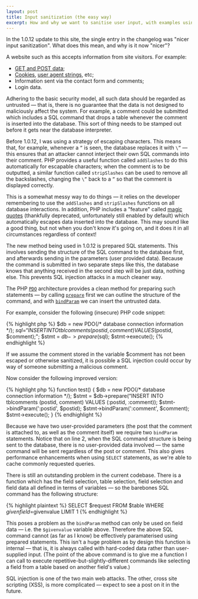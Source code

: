 ```yaml
---
layout: post
title: Input sanitization (the easy way)
excerpt: How and why we want to sanitise user input, with examples using the PDO structure of PHP.
---
```


In the 1.0.12 update to this site, the single entry in the changelog was "nicer input sanitization". What does this mean, and why is it now "nicer"?

A website such as this accepts information from site visitors. For example:

* [GET and POST data](http://www.tizag.com/phpT/postget.php);
* [Cookies](http://en.wikipedia.org/wiki/HTTP_cookie), [user agent strings](http://en.wikipedia.org/wiki/User_agent), etc;
* Information sent via the contact form and comments;
* Login data.

Adhering to the basic security model, all such data should be regarded as untrusted — that is, there is no guarantee that the data is not designed to maliciously affect the system. For example, a comment could be submitted which includes a SQL command that drops a table whenever the comment is inserted into the database. This sort of thing needs to be stamped out before it gets near the database interpreter.

Before 1.0.12, I was using a strategy of escaping characters. This means that, for example, whenever a `”` is seen, the database replaces it with `\”` — this ensures that an attacker cannot interject their own SQL commands into their comment. PHP provides a useful function called `addSlashes` to do this automatically for escapable characters; when the comment is to be outputted, a similar function called `stripSlashes` can be used to remove all the backslashes, changing the `\”` back to a `”` so that the comment is displayed correctly.

This is a somewhat messy way to do things — it relies on the developer remembering to use the `addSlashes` and `stripSlashes` functions on all database interactions. In addition, PHP includes a "feature" called [magic quotes](http://php.net/manual/en/security.magicquotes.php) (thankfully deprecated, unfortunately still enabled by default) which automatically escapes data inserted into the database. This may sound like a good thing, but not when you don't know it's going on, and it does it in all circumstances regardless of context!

The new method being used in 1.0.12 is prepared SQL statements. This involves sending the structure of the SQL command to the database first, and afterwards sending in the parameters (user provided data). Because the command is submitted in two separate steps like this, the database knows that anything received in the second step will be just data, nothing else. This prevents SQL injection attacks in a much cleaner way.

The PHP [`PDO`](http://www.php.net/manual/en/intro.pdo.php) architecture provides a clean method for preparing such statements — by calling [`prepare`](http://php.net/manual/en/pdo.prepare.php) first we can outline the structure of the command, and with [`bindParam`](http://php.net/manual/en/pdostatement.bindparam.php) we can insert the untrusted data.

For example, consider the following (insecure) PHP code snippet:

{% highlight php %}
$db = new PDO(/* database connection information */);
$sql = “INSERT INTO tblcomments (postid, comment) VALUES ($postid, $comment);";
$stmt = $db->prepare($sql);
$stmt->execute();
{% endhighlight %}

If we assume the comment stored in the variable $comment has not been escaped or otherwise sanitized, it is possible a SQL injection could occur by way of someone submitting a malicious comment.

Now consider the following improved version:

{% highlight php %}
function test() {
	$db = new PDO(/* database connection information */);
	$stmt = $db->prepare(“INSERT INTO tblcomments (postid, comment) VALUES (:postid, :comment));
	$stmt->bindParam(':postid', $postid);
	$stmt->bindParam(':comment', $comment);
	$stmt->execute();
}
{% endhighlight %}

Because we have two user-provided parameters (the post that the comment is attached to, as well as the comment itself) we require two `bindParam` statements. Notice that on line 2, when the SQL command structure is being sent to the database, there is no user-provided data involved — the same command will be sent regardless of the post or comment. This also gives performance enhancements when using `SELECT` statements, as we're able to cache commonly requested queries.

There is still an outstanding problem in the current codebase. There is a function which has the field selection, table selection, field selection and field data all defined in terms of variables — so the barebones SQL command has the following structure:

{% highlight plaintext %}
SELECT $request FROM $table WHERE $givenfield=$givenvalue LIMIT 1
{% endhighlight %}

This poses a problem as the `bindParam` method can only be used on field data — i.e. the `$givenvalue` variable above. Therefore the above SQL command cannot (as far as I know) be effectively paramaterised using prepared statements. This isn't a huge problem as by design this function is internal — that is, it is always called with hard-coded data rather than user-supplied input. (The point of the above command is to give me a function I can call to execute repetitive-but-slightly-different commands like selecting a field from a table based on another field's value.)

SQL injection is one of the two main web attacks. The other, cross site scripting (XSS), is more complicated — expect to see a post on it in the future.
